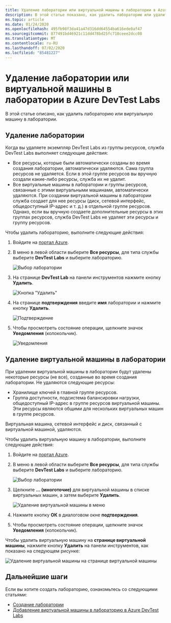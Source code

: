 ```yaml
---
title: Удаление лаборатории или виртуальной машины в лаборатории в Azure DevTest Labs
description: В этой статье показано, как удалить лабораторию или удалить виртуальную машину в лаборатории с помощью портал Azure (Azure DevTest Labs).
ms.topic: article
ms.date: 01/24/2020
ms.openlocfilehash: 495fb98f3da41a47d316dd64554ba616ede0af47
ms.sourcegitcommit: 877491bd46921c11dd478bd25fc718ceee2dcc08
ms.translationtype: MT
ms.contentlocale: ru-RU
ms.lasthandoff: 07/02/2020
ms.locfileid: "85481227"
---
```

# <a name="delete-a-lab-or-vm-in-a-lab-in-azure-devtest-labs"></a>Удаление лаборатории или виртуальной машины в лаборатории в Azure DevTest Labs
В этой статье описано, как удалить лабораторию или виртуальную машину в лаборатории.

## <a name="delete-a-lab"></a>Удаление лаборатории
Когда вы удаляете экземпляр DevTest Labs из группы ресурсов, служба DevTest Labs выполняет следующие действия: 

- Все ресурсы, которые были автоматически созданы во время создания лаборатории, автоматически удаляются. Сама группа ресурсов не удаляется. Если в этой группе ресурсов вы вручную создали какие-либо ресурсы, служба их не удалит. 
- Все виртуальные машины в лаборатории и группы ресурсов, связанные с этими виртуальными машинами, автоматически удаляются. При создании виртуальной машины в лаборатории служба создает для нее ресурсы (диск, сетевой интерфейс, общедоступный IP-адрес и т. д.) в отдельной группе ресурсов. Однако, если вы вручную создаете дополнительные ресурсы в этих группах ресурсов, служба DevTest Labs не удаляет эти ресурсы и группу ресурсов. 

Чтобы удалить лабораторию, выполните следующие действия: 

1. Войдите на [портал Azure](https://portal.azure.com).
2. В меню в левой области выберите **Все ресурсы**, для типа службы выберите **DevTest Labs** и выберите лабораторию.

    ![Выбор лаборатории](media/devtest-lab-delete-lab-vm/select-lab.png)
3. На странице **DevTest Lab** на панели инструментов нажмите кнопку **Удалить**. 

    ![Кнопка "Удалить"](media/devtest-lab-delete-lab-vm/delete-button.png)
4. На странице **подтверждения** введите **имя** лаборатории и нажмите кнопку **Удалить**. 

    ![Подтверждение](media/devtest-lab-delete-lab-vm/confirm-delete.png)
5. Чтобы просмотреть состояние операции, щелкните значок **Уведомления** (колокольчик). 

    ![Уведомления](media/devtest-lab-delete-lab-vm/delete-status.png)

 
## <a name="delete-a-vm-in-a-lab"></a>Удаление виртуальной машины в лаборатории
При удалении виртуальной машины в лаборатории будут удалены некоторые ресурсы (не все), созданные во время создания лаборатории. Не удаляются следующие ресурсы: 

-   Хранилище ключей в главной группе ресурсов.
-   Группа доступности, подсистема балансировки нагрузки, общедоступный IP-адрес в группе ресурсов виртуальной машины. Эти ресурсы являются общими для нескольких виртуальных машин в группе ресурсов. 

Виртуальная машина, сетевой интерфейс и диск, связанный с виртуальной машиной, удаляются. 

Чтобы удалить виртуальную машину в лаборатории, выполните следующие действия: 

1. Войдите на [портал Azure](https://portal.azure.com).
2. В меню в левой области выберите **Все ресурсы**, для типа службы выберите **DevTest Labs** и выберите лабораторию.

    ![Выбор лаборатории](media/devtest-lab-delete-lab-vm/select-lab.png)
3. Щелкните **... (многоточие)** для виртуальной машины в списке виртуальных машин, а затем выберите **Удалить**. 

    ![Удаление виртуальной машины в меню](media/devtest-lab-delete-lab-vm/delete-vm-menu-in-list.png)
4. Нажмите кнопку **ОК** в диалоговом окне **подтверждения**. 
5. Чтобы просмотреть состояние операции, щелкните значок **Уведомления** (колокольчик). 

Чтобы удалить виртуальную машину на **странице виртуальной машины**, нажмите кнопку **Удалить** на панели инструментов, как показано на следующем рисунке:

![Удаление виртуальной машины на странице виртуальной машины](media/devtest-lab-delete-lab-vm/delete-from-vm-page.png) 


## <a name="next-steps"></a>Дальнейшие шаги
Если вы хотите создать лабораторию, ознакомьтесь со следующими статьями: 

- [Создание лаборатории](devtest-lab-create-lab.md)
- [Добавление виртуальной машины в лабораторию в Azure DevTest Labs](devtest-lab-add-vm.md)